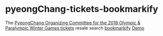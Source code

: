 # pyeongChang-tickets-bookmarkify
The <a href="https://tickets.pyeongchang2018.com/ReSale">PyeongChang Organizing Committee for the 2018 Olympic & Paralympic Winter Games tickets</a> resale search <a href="https://chrome.google.com/webstore/detail/bakgmoolecdpgkmjcbpboepeegpeehdp">bookmarkify</a>
<a href="https://www.youtube.com/watch?v=ji4vxBQCCoA">Demo</a>
